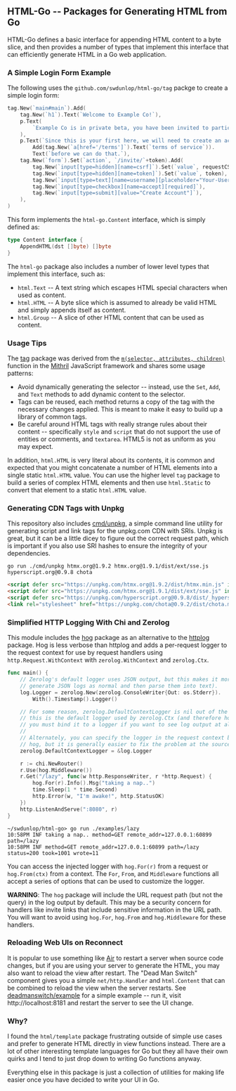 ## HTML-Go -- Packages for Generating HTML from Go

HTML-Go defines a basic interface for appending HTML content to a byte slice, and then provides a number of types that
implement this interface that can efficiently generate HTML in a Go web application.

### A Simple Login Form Example

The following uses the `github.com/swdunlop/html-go/tag` packge to create a simple login form:

```go
tag.New(`main#main`).Add(
    tag.New(`h1`).Text(`Welcome to Example Co!`),
    p.Text(
        `Example Co is in private beta, you have been invited to participate in the beta by "`, inviter, `".`,
    ),
    p.Text(`Since this is your first here, we will need to create an account, but you must read and agree to the`).
        Add(tag.New(`a[href='/terms']`).Text(`terms of service`)).
        Text(`before we can do that.`),
    tag.New(`form`).Set(`action`, `/invite/`+token).Add(
        tag.New(`input[type=hidden][name=csrf]`).Set(`value`, requestCSRF(w, r)),
        tag.New(`input[type=hidden][name=token]`).Set(`value`, token),
        tag.New(`input[type=text][name=username][placeholder="Your-User-Name"]`),
        tag.New(`input[type=checkbox][name=accept][required]`),
        tag.New(`input[type=submit][value="Create Account"]`),
    ),
)
```

This form implements the `html-go.Content` interface, which is simply defined as:

```go
type Content interface {
    AppendHTML(dst []byte) []byte
}
```

The `html-go` package also includes a number of lower level types that implement this interface, such as:

- `html.Text` -- A text string which escapes HTML special characters when used as content.
- `html.HTML` -- A byte slice which is assumed to already be valid HTML and simply appends itself as content.
- `html.Group` -- A slice of other HTML content that can be used as content.

### Usage Tips

The [tag](./tag) package was derived from the [`m(selector, attributes, children)`](https://mithril.js.org/hyperscript.html)
function in the [Mithril](https://mithril.js.org/) JavaScript framework and shares some usage patterns:

- Avoid dynamically generating the selector -- instead, use the `Set`, `Add`, and `Text` methods to add dynamic content
  to the selector.
- Tags can be reused, each method returns a copy of the tag with the necessary changes applied.  This is meant to make
  it easy to build up a library of common tags.
- Be careful around HTML tags with really strange rules about their content -- specifically `style` and `script` that
  do not support the use of entities or comments, and `textarea`.  HTML5 is not as uniform as you may expect.

In addition, `html.HTML` is very literal about its contents, it is common and expected that you might concatenate
a number of HTML elements into a single static `html.HTML` value.  You can use the higher level `tag` package to build
a series of complex HTML elements and then use `html.Static` to convert that element to a static `html.HTML` value.

### Generating CDN Tags with Unpkg

This repository also includes [cmd/unpkg](./cmd/unpkg), a simple command line utility for generating script and link tags
for the unpkg.com CDN with SRIs.  Unpkg is great, but it can be a little dicey to figure out the correct request path,
which is important if you also use SRI hashes to ensure the integrity of your dependencies.

```shell
go run ./cmd/unpkg htmx.org@1.9.2 htmx.org@1.9.1/dist/ext/sse.js hyperscript.org@0.9.8 chota
```
```html
<script defer src="https://unpkg.com/htmx.org@1.9.2/dist/htmx.min.js" integrity="sha384-L6OqL9pRWyyFU3+/bjdSri+iIphTN/bvYyM37tICVyOJkWZLpP2vGn6VUEXgzg6h" crossorigin="anonymous" referrerpolicy="no-referrer"></script>
<script defer src="https://unpkg.com/htmx.org@1.9.1/dist/ext/sse.js" integrity="sha384-wQMrQ8lhjmPC6O2HZmiTsqEHeO4hD9lX2A4Q46YGtlaagNrRYVcuf9aJ3y/VN2hs" crossorigin="anonymous" referrerpolicy="no-referrer"></script>
<script defer src="https://unpkg.com/hyperscript.org@0.9.8/dist/_hyperscript.min.js" integrity="sha384-1u4t3o4KScBpVyJ8r7E1vifF4H/GMUeZjN7CYA3v2xMXifSTac20oOseU3Irrup2" crossorigin="anonymous" referrerpolicy="no-referrer"></script>
<link rel="stylesheet" href="https://unpkg.com/chota@0.9.2/dist/chota.min.css" integrity="sha384-A2UBIkgVTcNWgv+snhw7PKvU/L9N0JqHwgwDwyNcbsLiVhGG5KAuR64N4wuDYd99" referrerpolicy="no-referrer" />
```

### Simplified HTTP Logging With Chi and Zerolog

This module includes the [hog](./hog/hog.go) package as an alternative to the 
[httplog](https://github.com/go-chi/httplog) package.  Hog is less verbose than httplog and adds a per-request logger to 
the request context for use by request handlers using `http.Request.WithContext` with `zerolog.WithContext` and 
`zerolog.Ctx`.

```go
func main() {
    // Zerolog's default logger uses JSON output, but this makes it more readable (and slower, since zerolog must
    // generate JSON logs as normal and then parse them into text).
    log.Logger = zerolog.New(zerolog.ConsoleWriter{Out: os.Stderr}).
        With().Timestamp().Logger()

    // For some reason, zerolog.DefaultContextLogger is nil out of the box, and
    // this is the default logger used by zerolog.Ctx (and therefore hog.For) --
    // you must bind it to a logger if you want to see log output at all.
    //
    // Alternately, you can specify the logger in the request context before using
    // hog, but it is generally easier to fix the problem at the source.
    zerolog.DefaultContextLogger = &log.Logger

    r := chi.NewRouter()
    r.Use(hog.Middleware())
    r.Get("/lazy", func(w http.ResponseWriter, r *http.Request) {
        hog.For(r).Info().Msg("taking a nap..")
        time.Sleep(1 * time.Second)
        http.Error(w, "I'm awake!", http.StatusOK)
    })
    http.ListenAndServe(":8080", r)
}
```
```
~/swdunlop/html-go> go run ./examples/lazy
10:58PM INF taking a nap.. method=GET remote_addr=127.0.0.1:60899 path=/lazy
10:58PM INF method=GET remote_addr=127.0.0.1:60899 path=/lazy status=200 took=1001 wrote=11
```

You can access the injected logger with `hog.For(r)` from a request or `hog.From(ctx)` from a context.  The `For`, 
`From`, and `Middleware` functions all accept a series of options that can be used to customize the logger.

**WARNING**: The `hog` package will include the URL request path (but not the query) in the log output by default.  This
may be a security concern for handlers like invite links that include sensitive information in the URL path.  You will 
want to avoid using `hog.For`, `hog.From` and `hog.Middleware` for these handlers.

### Reloading Web UIs on Reconnect

It is popular to use something like [Air](https://github.com/cosmtrek/air) to restart a server when source code
changes, but if you are using your server to generate the HTML, you may also want to reload the view after restart.
The "Dead Man Switch" component gives you a simple `net/http.Handler` and `html.Content` that can be combined to
reload the view when the server restarts.  See [deadmanswitch/example](deadmanswitch/example/example.go) for a
simple example -- run it, visit http://localhost:8181 and restart the server to see the UI change.

### Why?

I found the `html/template` package frustrating outside of simple use cases and prefer to generate HTML directly in 
view functions instead.  There are a lot of other interesting template languages for Go but they all have their own 
quirks and I tend to just drop down to writing Go functions anyway.

Everything else in this package is just a collection of utilities for making life easier once you have decided to 
write your UI in Go.